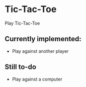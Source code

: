# Tic-Tac-Toe

Play Tic-Tac-Toe

## Currently implemented:

* Play against another player

## Still to-do

* Play against a computer